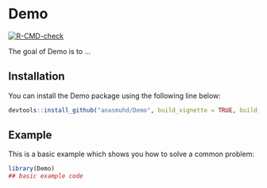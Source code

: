 
# Demo

<!-- badges: start -->
[![R-CMD-check](https://github.com/anasmuhd/Demo/workflows/R-CMD-check/badge.svg)](https://github.com/anasmuhd/Demo/actions)
<!-- badges: end -->

The goal of Demo is to ...

## Installation

You can install the Demo package using the following line below:

``` r
devtools::install_github("anasmuhd/Demo", build_vignette = TRUE, build_opts = c())
```

## Example

This is a basic example which shows you how to solve a common problem:

``` r
library(Demo)
## basic example code
```

